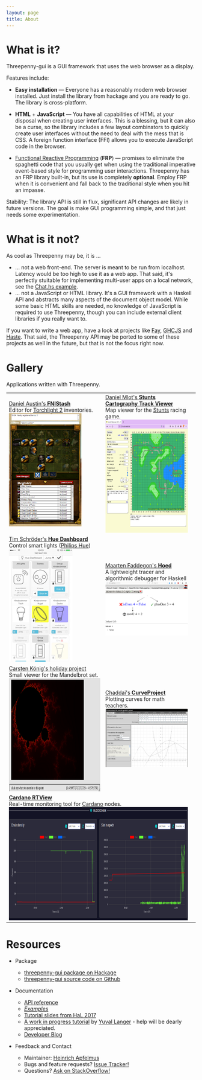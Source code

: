 ```yaml
---
layout: page
title: About
---
```


# What is it?

Threepenny-gui is a GUI framework that uses the web browser as a display.

Features include:
* **Easy installation** — Everyone has a reasonably modern web browser installed. Just install the library from hackage and you are ready to go. The library is cross-platform.
* **HTML** + **JavaScript** — You have all capabilities of HTML at your disposal when creating user interfaces. This is a blessing, but it can also be a curse, so the library includes a few layout combinators to quickly create user interfaces without the need to deal with the mess that is CSS. A foreign function interface (FFI) allows you to execute JavaScript code in the browser.
* [Functional Reactive Programming][frp] (**FRP**) — promises to eliminate the spaghetti code that you usually get when using the traditional imperative event-based style for programming user interactions. Threepenny has an FRP library built-in, but its use is completely **optional**. Employ FRP when it is convenient and fall back to the traditional style when you hit an impasse.

  [frp]: https://wiki.haskell.org/Functional_Reactive_Programming

Stability: The library API is still in flux, significant API changes are likely in future versions. The goal is make GUI programming simple, and that just needs some experimentation.

# What is it not?

As cool as Threepenny may be, it is ...

* ... not a web front-end. The server is meant to be run from localhost. Latency would be too high to use it as a web app. That said, it's perfectly stuitable for implementing multi-user apps on a local network, see the [Chat.hs example][chat].
* ... not a JavaScript or HTML library. It's a GUI framework with a Haskell API and abstracts many aspects of the document object model. While some basic HTML skills are needed, no knowledge of JavaScript is required to use Threepenny, though you can include external client libraries if you really want to.

If you want to write a web app, have a look at projects like [Fay][fay], [GHCJS][ghcjs] and [ Haste][haste]. That said, the Threepenny API may be ported to some of these projects as well in the future, but that is not the focus right now.

   [chat]: https://github.com/HeinrichApfelmus/threepenny-gui/blob/master/samples/Chat.hs
   [ghcjs]: https://github.com/ghcjs/ghcjs
   [fay]: https://github.com/faylang/fay/wiki
   [haste]: https://github.com/valderman/haste-compiler

# Gallery

Applications written with Threepenny.

<table>
<tr>
<td>
<a href="http://fluffynukeit.com/?page_id=535">Daniel Austin's <b>FNIStash</b></a>
<br>Editor for <a href="http://en.wikipedia.org/wiki/Torchlight_II">Torchlight 2</a> inventories.
<br><img src="./img/fnistash.png" height="300" />
<td>
<a href="https://github.com/duplode/stunts-cartography">Daniel Mlot's <b>Stunts Cartography Track Viewer</b></a>
<br>Map viewer for the <a href="http://scr.stunts.hu/">Stunts</a> racing game.
<br><img src="./img/stunts.png" height="300" />

<tr>
<td>
<a href="https://github.com/blitzcode/hue-dashboard">Tim Schröder's <b>Hue Dashboard</b></a>
<br>Control smart lights (<a href="http://www2.meethue.com/en-us">Philips Hue</a>)
<br><img src="./img/hue-dashboard.jpg" height="300" />
<td>
<a href="https://wiki.haskell.org/Hoed">Maarten Faddegon's <b>Hoed</b></a>
<br>A lightweight tracer and algorithmic debugger for Haskell
<br><img src="./img/hoed.png" width="386" />

<tr>
<td>
<a href="https://github.com/CarstenKoenig/Holidays2013">Carsten König's holiday project</a>
<br>Small viewer for the Mandelbrot set.
<br><img src="./img/mandelbrot.png" height="300" />
<td>
<a href="https://github.com/Chaddai/CurveProject">Chaddai's <b>CurveProject</b></a>
<br>Plotting curves for math teachers.
<br><img src="./img/curveproject.jpg" width="386" />

<tr>
<td colspan="2">
<a href="https://github.com/input-output-hk/cardano-node/blob/master/cardano-tracer/docs/cardano-rtview.md"><b>Cardano RTView</b></a>
<br>Real-time monitoring tool for <a href="https://docs.cardano.org/cardano-components/cardano-node">Cardano</a> nodes.
<br><img src="./img/cardano-rtview.png" height="300" />
<td>
</table>

# Resources

* Package

  * [threepenny-gui package on Hackage](https://hackage.haskell.org/package/threepenny-gui)
  * [threepenny-gui source code on Github](https://github.com/HeinrichApfelmus/threepenny-gui/)

* Documentation

  * [API reference](http://hackage.haskell.org/package/threepenny-gui)
  * *[Examples](../samples#readme)*
  * [Tutorial slides from HaL 2017](../doc/hal-2017)
  * [A work in progress tutorial](https://github.com/yuvallanger/threepenny-gui/blob/tutorial/samples/BarTab.lhs) by [Yuval Langer](https://github.com/yuvallanger) - help will be dearly appreciated.
  * [Developer Blog](http://apfelmus.nfshost.com/blog.html#gui-programming )

* Feedback and Contact

  * Maintainer: [Heinrich Apfelmus](http://apfelmus.nfshost.com/)
  * Bugs and feature requests? [Issue Tracker!](https://github.com/HeinrichApfelmus/threepenny-gui/issues)
  * Questions? [Ask on StackOverflow!](http://stackoverflow.com/questions/ask?tags=haskell+threepenny-gui+gui)
